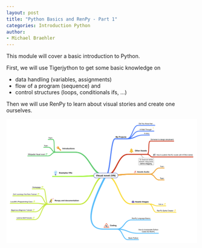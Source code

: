 ```yaml
---
layout: post
title: "Python Basics and RenPy - Part 1"
categories: Introduction Python
author:
- Michael Braehler
---
```


This module will cover a basic introduction to Python. 

First, we will use Tigerjython to get some basic knowledge on 

- data handling (variables, assignments)
- flow of a program (sequence) and 
- control structures (loops, conditionals ifs, ...)

Then we will use RenPy to learn about visual stories and create one ourselves. 

![Mindmap RenPy](/assets/RenPy_Map_Draft1.png)
